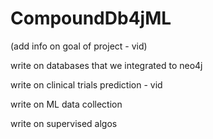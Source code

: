 # CompoundDb4jML



(add info on goal of project - vid)

write on databases that we integrated to neo4j 

write on clinical trials prediction - vid

write on ML data collection 

write on supervised algos 

